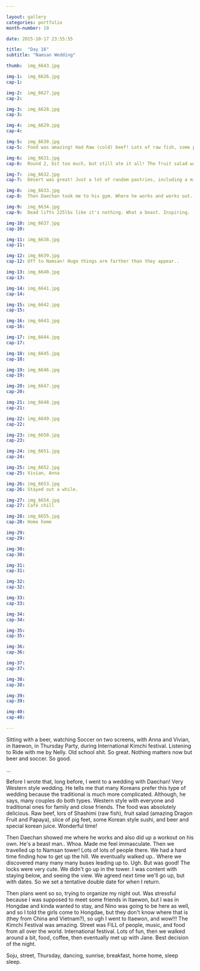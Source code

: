 ```yaml
---

layout: gallery
categories: portfolio
month-number: 10

date: 2015-10-17 23:55:55

title:  "Day 16"
subtitle: "Namsan Wedding"

thumb:	img_6643.jpg

img-1:	img_6626.jpg
cap-1:	

img-2:	img_6627.jpg
cap-2:	

img-3:	img_6628.jpg
cap-3: 	

img-4:	img_6629.jpg
cap-4:	

img-5:	img_6630.jpg
cap-5:	Food was amazing! Had Raw (cold) beef! Lots of raw fish, some pig feet slices, and lots of other goodness. Buffet had a Japanese Island a Chinese Island.  

img-6:	img_6631.jpg
cap-6:	Round 2, bit too much, but still ate it all! The fruit salad was amazing too. 

img-7:	img_6632.jpg
cap-7:	Désert was great! Just a lot of random pastries, including a mini macaron.

img-8:	img_6633.jpg
cap-8:	Then Daechan took me to his gym. Where he works and works out. 

img-9:	img_6634.jpg
cap-9:	Dead lifts 225lbs like it's nothing. What a beast. Inspiring. 

img-10:	img_6637.jpg
cap-10:	

img-11:	img_6638.jpg
cap-11:	

img-12:	img_6639.jpg
cap-12:	Off to Namsan! Huge things are farther than they appear.. 

img-13:	img_6640.jpg
cap-13:	

img-14:	img_6641.jpg
cap-14:	

img-15:	img_6642.jpg
cap-15:	

img-16:	img_6643.jpg
cap-16:	

img-17:	img_6644.jpg
cap-17:	

img-18:	img_6645.jpg
cap-18:	

img-19:	img_6646.jpg
cap-19:	

img-20:	img_6647.jpg
cap-20:	

img-21:	img_6648.jpg
cap-21:	

img-22:	img_6649.jpg
cap-22:	

img-23:	img_6650.jpg
cap-23:	

img-24:	img_6651.jpg
cap-24:	

img-25:	img_6652.jpg
cap-25:	Vivian, Anna

img-26:	img_6653.jpg
cap-26:	Stayed out a while.

img-27:	img_6654.jpg
cap-27: Cafe chill

img-28:	img_6655.jpg
cap-28:	Home home 

img-29:	
cap-29:	

img-30:	
cap-30:	

img-31:	
cap-31:	

img-32:	
cap-32:	

img-33:	
cap-33:	

img-34:	
cap-34:	

img-35:	
cap-35:	

img-36:	
cap-36:	

img-37:	
cap-37:	

img-38:	
cap-38:	

img-39:	
cap-39:	

img-40:	
cap-40:	

---
```


Sitting with a beer, watching Soccer on two screens, with Anna and Vivian, in Itaewon, in Thursday Party, during International Kimchi festival. Listening to Ride with me by Nelly. Old school shit. So great. Nothing matters now but beer and soccer. So good. 

...

Before I wrote that, long before, I went to a wedding with Daechan! Very Western style wedding. He tells me that many Koreans prefer this type of wedding because the traditional is much more complicated. Although, he says, many couples do both types. Western style with everyone and traditional ones for family and close friends. The food was absolutely delicious. Raw beef, lors of Shashimi (raw fish), fruit salad (amazing Dragon Fruit and Papaya), slice of pig feet, some Korean style sushi, and beer and special korean juice. Wonderful time! 

Then Daechan showed me where he works and also did up a workout on his own. He's a beast man.. Whoa. Made me feel immasculate. Then we travelled up to Namsan tower! Lots of lots of people there. We had a hard time finding how to get up the hill. We eventually walked up.. Where we discovered many many many buses leading up to. Ugh. But was good! The locks were very cute. We didn't go up in the tower. I was content with staying below, and seeing the view. We agreed next time we'll go up, but with dates. So we set a tentative double date for when I return. 

Then plans went so so, trying to organize my night out. Was stressful because I was supposed to meet some friends in Itaewon, but I was in Hongdae and kinda wanted to stay, and Nino was going to be here as well, and so I told the girls come to Hongdae, but they don't know where that is (they from China and Vietnam?), so ugh I went to Itaewon, and wow!!! The Kimchi Festival was amazing. Street was FILL of people, music, and food from all over the world. International festival. Lots of fun, then we walked around a bit, food, coffee, then eventually met up with Jane. Best decision of the night. 

Soju, street, Thursday, dancing, sunrise, breakfast, home home, sleep sleep.

